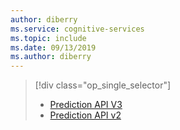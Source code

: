```yaml
---
author: diberry
ms.service: cognitive-services
ms.topic: include
ms.date: 09/13/2019
ms.author: diberry
---
```


> [!div class="op_single_selector"]
> - [Prediction API V3](../sdk-csharp-quickstart-query-prediction-endpoint-v3.md)
> - [Prediction API v2](../sdk-csharp-quickstart-query-prediction-endpoint.md)
